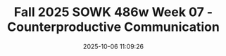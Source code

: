 ---
layout: single_presentation
name: fall-2025-sowk-486w-week-07-counterproductive-communication.md
title: "Fall 2025 SOWK 486w Week 07 - Counterproductive Communication"
date:  2025-10-06 11:09:26
presentation_id: orERHr
permalink: /orERHr/
redirect_from:
  - /presentations/orERHr/fall-2025-sowk-486w-week-07-counterproductive-communication
slides: 
  - slide_name: deck-orERHr-large-0.jpeg
    slide_alt: "Two silhouetted heads with tangled and spiral brain patterns communicate in contrasting styles. Text reads: 'COUNTERPRODUCTIVE COMMUNICATION: What Doesn’t Work. Jacob Campbell, Ph.D. LICSW - Fall 2025 - SOWK 486 Heritage University.'"
  - slide_name: deck-orERHr-large-1.jpeg
    slide_alt: "A man sits on a couch focusing on a handheld object while a woman walks in a cluttered living room. Text: “BIG BANG THEORY.” Bottom: “Fall 2025 - SOWK 486w... Jacob Campbell, Ph.D. LICSW at Heritage University.”"
  - slide_name: deck-orERHr-large-2.jpeg
    slide_alt: "'Slide titled 'Week Seven Plan' lists agenda and learning objectives related to verbal and nonverbal communication. Agenda includes practices and barriers, while objectives focus on patterns, techniques, and biases in communication.'"
  - slide_name: deck-orERHr-large-3.jpeg
    slide_alt: "**Object:** Presentation slide**Action:** Lists activities**Context:** Classroom assignment detailsThe slide details an 'In Class Teach Back Activity' where students create 5-10 minute presentations on topics such as assessing biophysical, cognitive/perceptual, affective, behavioral functioning, and environmental systems. It includes icons for group discussion, demonstration, and upcoming information. It references 'Fall 2025 - SOWK 486w' and 'Jacob Campbell, Ph.D. LICSW at Heritage University'."
  - slide_name: deck-orERHr-large-4.jpeg
    slide_alt: "A blurred man stands against a white background, dressed formally. Text includes 'VERBAL AND NONVERBAL BEHAVIOR,' 'Lie to Me,' 'Fall 2025 - SOWK 486w,' and 'Jacob Campbell, Ph.D. LICSW at Heritage University.'"
  - slide_name: deck-orERHr-large-5.jpeg
    slide_alt: "A diagram illustrates verbal, paraverbal, and nonverbal behaviors. A silhouette with thought bubbles emphasizes facial expressions, eye contact, and body positioning. Key points include assessing, eliminating, and enhancing nonverbal behaviors.Text: 1. 'VERBAL AND NONVERBAL BEHAVIOR'2. Objectives:    - Assess repetitive nonverbal behaviors.   - Eliminate nonverbal styles that hinder effective communication.   - Sustain and enhance desirable behaviors.3. 'Fall 2025 - SOWK 486w,' 'Counterproductive Communication,' 'Jacob Campbell, Ph.D. LICSW at Heritage University.'"
  - slide_name: deck-orERHr-large-6.jpeg
    slide_alt: "A graphic features a person standing confidently inside a large, overlaid headphone icon. The quote, 'The opposite of talking isn't listening. The opposite of talking is waiting.' by Fran Lebowitz is displayed nearby. Text at the bottom includes: 'Fall 2025 - SOWK 486w Counterproductive Communication Jacob Campbell, Ph.D. LICSW at Heritage University.'"
  - slide_name: deck-orERHr-large-7.jpeg
    slide_alt: "Chart illustrates body positioning with arrows indicating directions: 'Open,' 'Closed,' 'Relaxed,' 'Tense.' Text explains body positioning's role in communication. Includes class/course details: Fall 2025 - SOWK 486w, 'Counterproductive Communication,' Jacob Campbell, Ph.D. at Heritage University."
  - slide_name: deck-orERHr-large-8.jpeg
    slide_alt: "The image is a slide titled 'Posture' depicting two columns: 'Recommended' and 'Not Recommended.' Recommended includes expressive gestures and slight forward lean. Not Recommended lists rigid positions, fidgeting, and pointing. Text includes:- Recommended:   - Arms and hands moderately expressive; appropriate gestures  - Body leaning slightly forward; attentive but relaxed- Not Recommended:  - Rigid body position; arms tightly folded  - Body turned at an angle to client  - Fidgeting with hands  - Squirming or rocking in chair  - Leaning back or placing feet on desk  - Hand or fingers over mouth  - Pointing finger for emphasis- Other details:  - Fall 2025 - SOWK 486w  - Counterproductive Communication  - Jacob Campbell, Ph.D. LICSW at Heritage University"
  - slide_name: deck-orERHr-large-9.jpeg
    slide_alt: "Objects: Three labeled boxes—No Eye Contact, Moderate Eye Contact, Constant Eye Contact.Action: Boxes positioned along a horizontal arrow.Context: Slide discusses the importance and cultural variation of eye contact in client communication. Footer text: Fall 2025 - SOWK 486w, Counterproductive Communication, Jacob Campbell, Ph.D. LICSW at Heritage University."
  - slide_name: deck-orERHr-large-10.jpeg
    slide_alt: "A slide displays six grayscale facial images labeled 'Anger,' 'Disgust,' 'Fear,' 'Joy,' 'Sadness,' and 'Surprise.' The text indicates it's related to facial features in 'Counterproductive Communication.'Fall 2025 - SOWK 486wJacob Campbell, Ph.D. LICSW at Heritage University"
  - slide_name: deck-orERHr-large-11.jpeg
    slide_alt: "A presentation slide listing facial expression guidelines. Left: recommended actions like direct eye contact and smiles. Right: not recommended behaviors like avoiding eye contact and yawning. Important text: - Recommended: Direct eye contact (except when culturally proscribed), warmth in facial expression, eyes at the same level as client’s, varied expressions, relaxed mouth.- Not Recommended: Avoidance of eye contact, staring, critical eyebrow lifts, inappropriate smiles."
  - slide_name: deck-orERHr-large-12.jpeg
    slide_alt: "Silhouette of a person stands next to a chart illustrating four zones: Intimate (0-18'), Personal (18'-4'), Social (4'-12'), Public (12'+). Labeled 'Body Positioning' from a communication presentation.  Text includes: Fall 2025 - SOWK 486w, Counterproductive Communication, Jacob Campbell, Ph.D., LICSW at Heritage University."
  - slide_name: deck-orERHr-large-13.jpeg
    slide_alt: "The slide titled 'PHYSICAL PROXIMITY' shows a table comparing recommended and not recommended practices. Recommended: 'Three to five feet between chairs.' Not Recommended: 'Excessive closeness or distance,' 'Talking across desk or other barrier.' Bottom: 'Fall 2025 - SOWK 486w,' 'Hepworth et al., 2023,' 'Counterproductive Communication,' 'Jacob Campbell, Ph.D. LICSW at Heritage University.'"
  - slide_name: deck-orERHr-large-14.jpeg
    slide_alt: "Three beige squares labeled 'Tone,' 'Volume,' and 'Cadence' illustrate elements of paraverbal communication against a white background. Footer notes include course details: 'Fall 2025 - SOWK 486w,' 'Counterproductive Communication,' and 'Jacob Campbell, Ph.D. LICSW at Heritage University.'"
  - slide_name: deck-orERHr-large-15.jpeg
    slide_alt: "Text 'HOW CAN I HELP YOU' on a presentation slide, with 'HOW' in an orange box. Context: titled 'TONE OF VOICE.' Footer references Fall 2025 - SOWK 486w, Counterproductive Communication, Jacob Campbell, Ph.D. LICSW at Heritage University."
  - slide_name: deck-orERHr-large-16.jpeg
    slide_alt: "Text 'HOW CAN I HELP YOU' is displayed with 'CAN' highlighted in orange. The title reads 'TONE OF VOICE.' Footer includes: 'Fall 2025 - SOWK 486w,' 'Counterproductive Communication,' and 'Jacob Campbell, Ph.D. LICSW at Heritage University.'"
  - slide_name: deck-orERHr-large-17.jpeg
    slide_alt: "Text centered on a slide reads, 'HOW CAN I HELP YOU,' with 'I' highlighted in orange. The title is 'TONE OF VOICE.' Footer mentions Fall 2025 - SOWK 486w, Counterproductive Communication, Jacob Campbell, Ph.D. LICSW at Heritage University."
  - slide_name: deck-orERHr-large-18.jpeg
    slide_alt: "Slide displays the phrase 'HOW CAN I HELP YOU' with 'HELP' highlighted in orange. Topic states 'TONE OF VOICE.' Footer reads 'Fall 2025 - SOWK 486w, Counterproductive Communication, Jacob Campbell, Ph.D. LICSW at Heritage University.'"
  - slide_name: deck-orERHr-large-19.jpeg
    slide_alt: "The slide has large text stating, 'HOW CAN I HELP YOU,' with 'YOU' highlighted in orange. The title 'TONE OF VOICE' appears above. Footer: 'Fall 2025 - SOWK 486w Counterproductive Communication Jacob Campbell, Ph.D. LICSW at Heritage University.'"
  - slide_name: deck-orERHr-large-20.jpeg
    slide_alt: "The slide lists voice recommendations and non-recommendations. Recommended: clear, warm, modulated voice, moderate tempo. Not recommended: mumbling, monotone, halting speech, grammatical errors, silences, animated speech, inconsistent tempo, nervous laughter, throat clearing, loudness. © Fall 2025 - SOWK 486w  Counterproductive Communication  Jacob Campbell, Ph.D. LICSW at Heritage University"
  - slide_name: deck-orERHr-large-21.jpeg
    slide_alt: "The image illustrates barriers in verbal communication, featuring two figures exchanging a message. Barriers include 'In Intent' (lack of clarity), 'External Environment' (noise), and 'In Impact' (divided attention). Text: 'Fall 2025 - SOWK 486w,' 'Counterproductive Communication,' 'Jacob Campbell, Ph.D. LICSW at Heritage University.'"
  - slide_name: deck-orERHr-large-22.jpeg
    slide_alt: "The slide titled 'Role Play Session 2' presents a scenario about seeking help for domestic violence. It includes roles labeled SW, Client, and Observer in a circular diagram, with context about feeling conflicted."
  - slide_name: deck-orERHr-large-23.jpeg
    slide_alt: "**Slide Title:**Role Play Session 3**Description:**Text describes a scenario of homelessness following a breakup, involving couch surfing and therapy referral to a case manager for housing options and coping skills.**Diagram:**Two circles labeled 'SW' and 'Client' connected by 'Observer' section, indicating roles. **Footer:**Fall 2025 - SOWK 486w  Counterproductive Communication  Jacob Campbell, Ph.D. LICSW at Heritage University"
  - slide_name: deck-orERHr-large-24.jpeg
    slide_alt: "A large boulder obstructs a road, with a crane positioned nearby. Trees and power lines are visible under overcast skies. Text reads: 'TWELVE COMMUNICATION ROADBLOCKS.'"
  - slide_name: deck-orERHr-large-25.jpeg
    slide_alt: "A presentation slide lists 'Twelve Communication Roadblocks,' including ordering, warning, exhorting, advising, lecturing, and judging. Footer notes: Fall 2025 - SOWK 486w, Jacob Campbell, Ph.D., LISCW at Heritage University."
  - slide_name: deck-orERHr-large-26.jpeg
    slide_alt: "Slide lists 'Twelve Communication Roadblocks': Praising, agreeing; Name calling, ridiculing, shaming; Interpreting, analyzing, diagnosing; Reassuring, sympathizing, consoling, supporting; Probing, questioning, interrogating; Withdrawing, distracting, humoring, diverting. Context includes 'Fall 2025 - SOWK 486w' and Jacob Campbell, Ph.D. LICSW."
  - slide_name: deck-orERHr-large-27.jpeg
    slide_alt: "A large boulder obstructs a road as a crane attempts to move it; nearby foliage surrounds the scene. Text discusses counterproductive communication patterns and asks for personal experiences with communication roadblocks."
  - slide_name: deck-orERHr-large-28.jpeg
    slide_alt: "A presentation slide lists barriers to effective interviewing techniques, including 'stacking questions' and 'interrupting inappropriately.' Context shows a course from Fall 2025, titled 'Counterproductive Communication' by Jacob Campbell."
presentation_description_md: >
  Week%20seven%20and%20the%20topic%20of%20counterproductive%20communication%20builds%20on%20week%20six,%20which%20generally%20looks%20at%20just%20skills%20related%20to%20communication.%20Communication%20happens%20all%20of%20the%20time,%20and%20through%20both%20verbal%20and%20nonverbal%20patterns.%20As%20social%20workers,%20we%20have%20an%20obligation%20to%20look%20at%20how%20we%20are%20communicating%20and%20make%20an%20attempt%20to%20not%20be%20putting%20up%20barriers%20to%20have%20communication%20flow%20freely.%20The%20agenda%20for%20class%20this%20week%20is%20as%20follows:%0A%0A-%20Parts%20and%20best%20practices%20of%20verbal%20and%20nonverbal%20communication%20%0A-%20Verbal%20communication%0A-%20Barriers%20to%20communication%0A%0ALearning%20objectives%20include:%0A%0A-%20Identify%20and%20describe%20common%20counterproductive%20communication%20patterns%20and%20interviewing%20roadblocks.%0A-%20Evaluate%20and%20apply%20verbal%20and%20nonverbal%20communication%20techniques%20to%20strengthen%20therapeutic%20rapport.%0A-%20Reflect%20on%20how%20implicit%20bias%20and%20personal%20communication%20styles%20influence%20engagement.
downloadable_slides: deck-orERHr.pdf
slides_count: 29
header:
  teaser: deck-orERHr-thumb-0.jpeg
presentation_video: 
location: "Heritage University"
tags:
  - Heritage University
  - BASW Program
  - SOWK 486w
---